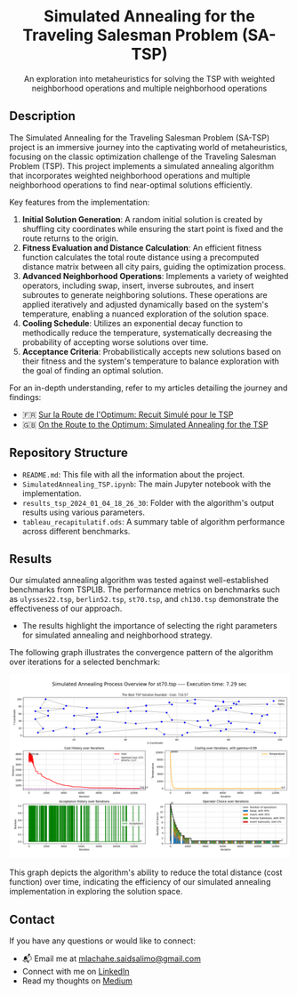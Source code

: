 <div align="center">
<h1 align="center">Simulated Annealing for the Traveling Salesman Problem (SA-TSP)</h1>

  <p align="center">
    An exploration into metaheuristics for solving the TSP with weighted neighborhood operations and multiple neighborhood operations
  </p>

</div>

## Description

The Simulated Annealing for the Traveling Salesman Problem (SA-TSP) project is an immersive journey into the captivating world of metaheuristics, focusing on the classic optimization challenge of the Traveling Salesman Problem (TSP). This project implements a simulated annealing algorithm that incorporates weighted neighborhood operations and multiple neighborhood operations to find near-optimal solutions efficiently.

Key features from the implementation:
1. **Initial Solution Generation**: A random initial solution is created by shuffling city coordinates while ensuring the start point is fixed and the route returns to the origin.
2. **Fitness Evaluation and Distance Calculation**: An efficient fitness function calculates the total route distance using a precomputed distance matrix between all city pairs, guiding the optimization process.
3. **Advanced Neighborhood Operations**: Implements a variety of weighted operators, including swap, insert, inverse subroutes, and insert subroutes to generate neighboring solutions. These operations are applied iteratively and adjusted dynamically based on the system's temperature, enabling a nuanced exploration of the solution space.
4. **Cooling Schedule**: Utilizes an exponential decay function to methodically reduce the temperature, systematically decreasing the probability of accepting worse solutions over time.
5. **Acceptance Criteria**: Probabilistically accepts new solutions based on their fitness and the system's temperature to balance exploration with the goal of finding an optimal solution.

For an in-depth understanding, refer to my articles detailing the journey and findings:
- 🇫🇷 [Sur la Route de l'Optimum: Recuit Simulé pour le TSP](https://medium.com/@mlachahe/sur-la-route-de-loptimum-recuit-simulé-pour-le-tsp)
- 🇬🇧 [On the Route to the Optimum: Simulated Annealing for the TSP](https://www.google.com/search?q=j%27ai+la+flemme+hein+lisez+français+traduction&client=opera&hs=9qX&sca_esv=596363404&sxsrf=AM9HkKlA2C2sF4FMGUoQqk8sPvA97L_8tg%3A1704635155859&ei=E6uaZfiBNKHhkdUP2ruzgA8&ved=0ahUKEwi4177ntMuDAxWhcKQEHdrdDPAQ4dUDCBA&oq=j%27ai+la+flemme+hein+lisez+français+traduction&gs_lp=Egxnd3Mtd2l6LXNlcnAiLmonYWkgbGEgZmxlbW1lIGhlaW4gbGlzZXogZnJhbsOnYWlzIHRyYWR1Y3Rpb24yCBAAGIAEGKIEMggQABiABBiiBDIIEAAYgAQYogQyCBAAGIAEGKIESOvsAVCuBli62AFwBngBkAEAmAFnoAHCFqoBBDQxLjG4AQzIAQD4AQHCAgoQABhHGNYEGLADwgIKECEYChigARjDBMICBRAhGKAB4gMEGAAgQYgGAZAGCA&sclient=gws-wiz-serp)

## Repository Structure

- `README.md`: This file with all the information about the project.
- `SimulatedAnnealing_TSP.ipynb`: The main Jupyter notebook with the implementation.
- `results_tsp_2024_01_04_18_26_30`: Folder with the algorithm's output results using various parameters.
- `tableau_recapitulatif.ods`: A summary table of algorithm performance across different benchmarks.

## Results

Our simulated annealing algorithm was tested against well-established benchmarks from TSPLIB. The performance metrics on benchmarks such as `ulysses22.tsp`, `berlin52.tsp`, `st70.tsp`, and `ch130.tsp` demonstrate the effectiveness of our approach.

- The results highlight the importance of selecting the right parameters for simulated annealing and neighborhood strategy.

The following graph illustrates the convergence pattern of the algorithm over iterations for a selected benchmark:

![Graph](results_tsp_2024_01_04_18_26_30/st70_with_parameters_temp_10000_max_1500_gamma_099_weights_40_30_35_5.png)

This graph depicts the algorithm's ability to reduce the total distance (cost function) over time, indicating the efficiency of our simulated annealing implementation in exploring the solution space.


## Contact #

If you have any questions or would like to connect:

- 📬 Email me at [mlachahe.saidsalimo@gmail.com](mailto:mlachahe.saidsalimo@gmail.com)
- Connect with me on [LinkedIn](https://www.linkedin.com/in/mlachahesaidsalimo/)
- Read my thoughts on [Medium](https://medium.com/@mlachahesaidsalimo)

